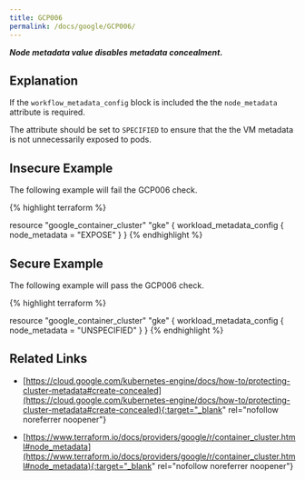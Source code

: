 ```yaml
---
title: GCP006
permalink: /docs/google/GCP006/
---
```


***Node metadata value disables metadata concealment.***

## Explanation


If the <code>workflow_metadata_config</code> block is included the the <code>node_metadata</code> attribute is required. 

The attribute should be set to <code>SPECIFIED</code> to ensure that the the VM metadata is not unnecessarily exposed to pods.




## Insecure Example

The following example will fail the GCP006 check.

{% highlight terraform %}

resource "google_container_cluster" "gke" {
	workload_metadata_config {
		node_metadata = "EXPOSE"
		}
}
{% endhighlight %}



## Secure Example

The following example will pass the GCP006 check.

{% highlight terraform %}

resource "google_container_cluster" "gke" {
	workload_metadata_config {
		node_metadata = "UNSPECIFIED"
		}
}
{% endhighlight %}


## Related Links


- [https://cloud.google.com/kubernetes-engine/docs/how-to/protecting-cluster-metadata#create-concealed](https://cloud.google.com/kubernetes-engine/docs/how-to/protecting-cluster-metadata#create-concealed){:target="_blank" rel="nofollow noreferrer noopener"}

- [https://www.terraform.io/docs/providers/google/r/container_cluster.html#node_metadata](https://www.terraform.io/docs/providers/google/r/container_cluster.html#node_metadata){:target="_blank" rel="nofollow noreferrer noopener"}

